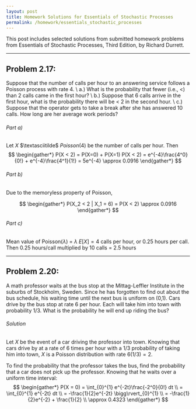 ```yaml
---
layout: post
title: Homework Solutions for Essentials of Stochastic Processes
permalink: /homework/essentials_stochastic_processes
---
```


This post includes selected solutions from submitted homework problems from Essentials of Stochastic Processes, Third Edition, by Richard Durrett.
***

## Problem 2.17:

  Suppose that the number of calls per hour to an answering service follows a Poisson process with rate 4. \\
   a.) What is the probability that fewer (i.e., $<$) than 2 calls came in the first hour? \\
   b.) Suppose that 6 calls arrive in the first hour, what is the probability there will be $<$ 2 in the second hour. \\
   c.) Suppose that the operator gets to take a break after she has answered 10 calls. How long are her average work periods? 

###### Part a)
Let $X$ $\textasciitilde$ $Poisson(4)$ be the number of calls per hour. Then
$$ \begin{gather*}
    P(X < 2) = P(X=0) + P(X=1)
    P(X < 2) = e^{-4}\frac{4^0}{0!} + e^{-4}\frac{4^1}{1!}
    = 5e^{-4} \approx 0.0916
\end{gather*} $$

###### Part b)

Due to the memoryless property of Poisson,

$$ \begin{gather*}
    P(X_2 < 2 | X_1 = 6) = P(X < 2) \approx 0.0916
\end{gather*} $$

###### Part c)
Mean value of Poisson($\lambda$) = $\lambda$ 
$E[X] = 4$ calls per hour, or 0.25 hours per call. 
Then 0.25 hours/call multiplied by 10 calls = 2.5 hours

---------------
## Problem 2.20:

A math professor waits at the bus stop at the Mittag-Leffler Institute in the suburbs of Stockholm, Sweden. Since he has forgotten to find out about the bus schedule, his waiting time until the next bus is uniform on (0,1). Cars drive by the bus stop at rate 6 per hour. Each will take him into town with probability 1/3. What is the probability he will end up riding the bus?

###### Solution
Let $X$ be the event of a car driving the professor into town. Knowing that cars drive by at a rate of 6 times per hour with a 1/3 probability of taking him into town, $X$ is a Poisson distribution with rate $6(1/3) = 2$.

To find the probability that the professor takes the bus, find the probability that a car does not pick up the professor. Knowing that he waits over a uniform time interval:
$$ \begin{gather*}
    P(X = 0) = \int_{0}^{1} e^{-2t}\frac{-2^0}{0!} dt \\
    = \int_{0}^{1} e^{-2t} dt \\
    = -\frac{1}{2}e^{-2t} \bigg\rvert_{0}^{1} \\
    = -\frac{1}{2}e^{-2} + \frac{1}{2} \\
    \approx 0.4323
\end{gather*} $$

